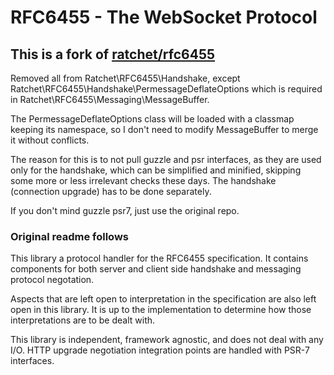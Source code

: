 # RFC6455 - The WebSocket Protocol

## This is a fork of [ratchet/rfc6455](https://github.com/ratchetphp/RFC6455)
Removed all from Ratchet\RFC6455\Handshake, except Ratchet\RFC6455\Handshake\PermessageDeflateOptions
which is required in Ratchet\RFC6455\Messaging\MessageBuffer.

The PermessageDeflateOptions class will be loaded with a classmap keeping its namespace,
so I don't need to modify MessageBuffer to merge it without conflicts.

The reason for this is to not pull guzzle and psr interfaces, as they are used only for the handshake,
which can be simplified and minified, skipping some more or less irrelevant checks these days.
The handshake (connection upgrade) has to be done separately.

If you don't mind guzzle psr7, just use the original repo.

### Original readme follows

This library a protocol handler for the RFC6455 specification.
It contains components for both server and client side handshake and messaging protocol negotation.

Aspects that are left open to interpretation in the specification are also left open in this library.
It is up to the implementation to determine how those interpretations are to be dealt with.

This library is independent, framework agnostic, and does not deal with any I/O.
HTTP upgrade negotiation integration points are handled with PSR-7 interfaces.
